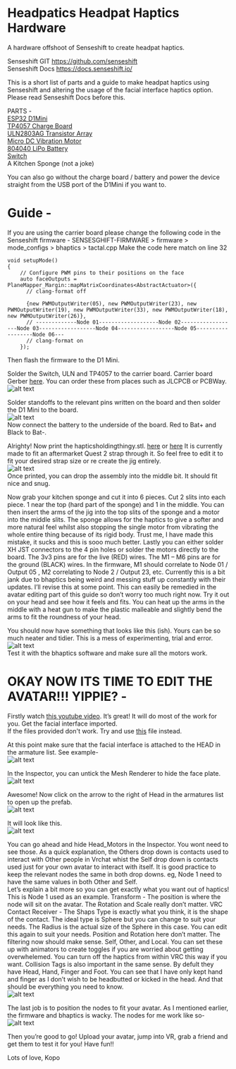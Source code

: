 # Headpatics Headpat Haptics Hardware

A hardware offshoot of Senseshift to create headpat haptics. 

Senseshift GIT https://github.com/senseshift \
Senseshift Docs https://docs.senseshift.io/ 

This is a short list of parts and a guide to make headpat haptics using Senseshift and 
altering the usage of the facial interface haptics option.
Please read Senseshift Docs before this. 

PARTS - \
[ESP32 D1Mini](https://www.aliexpress.com/item/1005006661449926.html?) \
[TP4057 Charge Board](https://www.aliexpress.com/item/1005004987359215.html?spm=a2g0o.order_list.order_list_main.10.5bb01802lKHa9X) \
[ULN2803AG Transistor Array](https://www.aliexpress.com/item/1005004008730216.html?spm=a2g0o.order_list.order_list_main.75.5bb01802lKHa9X) \
[Micro DC Vibration Motor](https://www.aliexpress.com/item/1005004438162130.html?spm=a2g0o.order_list.order_list_main.95.5bb01802lKHa9X) \
[804040 LiPo Battery](https://www.aliexpress.com/item/1005005247964640.html?spm=a2g0o.order_list.order_list_main.65.5bb01802lKHa9X) \
[Switch](https://www.aliexpress.com/item/4001207529493.html?spm=a2g0o.order_list.order_list_main.150.5bb01802lKHa9X) \
A Kitchen Sponge (not a joke)

You can also go without the charge board / battery and power the device straight from 
the USB port of the D1Mini if you want to.

# Guide -
If you are using the carrier board please change the following code in the Senseshift 
firmware -
SENSESGHIFT-FIRMWARE > firmware > mode_configs > bhaptics > tactal.cpp
Make the code here match on line 32
```
void setupMode()
{
    // Configure PWM pins to their positions on the face
    auto faceOutputs = PlaneMapper_Margin::mapMatrixCoordinates<AbstractActuator>({
      // clang-format off
      
      {new PWMOutputWriter(05), new PWMOutputWriter(23), new PWMOutputWriter(19), new PWMOutputWriter(33), new PWMOutputWriter(18), new PWMOutputWriter(26)},
      // -------------Node 01-------------------Node 02------------------Node 03------------------Node 04------------------Node 05------------------Node 06---
      // clang-format on
    });
```
Then flash the firmware to the D1 Mini.

Solder the Switch, ULN and TP4057 to the carrier board.
Carrier board Gerber [here](https://github.com/Tonouda/a-bunch-of-junk/raw/main/HeadpatHapticsGerber.zip). You can order these from places such as JLCPCB or PCBWay.
![alt text](https://github.com/Tonouda/a-bunch-of-junk/blob/main/tsunaptics001.png?raw=true)

Solder standoffs to the relevant pins written on the board and then solder the D1 Mini to the board. \
![alt text](https://github.com/Tonouda/a-bunch-of-junk/blob/main/tsunaptics002.png?raw=true) \
Now connect the battery to the underside of the board. Red to Bat+ and Black to Bat-.

Alrighty! Now print the hapticsholdingthingy.stl. [here](https://github.com/Tonouda/a-bunch-of-junk/blob/main/HapticHoldingthingy%20v1.stl) or [here](https://github.com/Tonouda/a-bunch-of-junk/blob/main/HapticHoldingthingy%20v2.stl) It is currently made to fit an aftermarket 
Quest 2 strap through it. So feel free to edit it to fit your desired strap size or re create 
the jig entirely. \
![alt text](https://github.com/Tonouda/a-bunch-of-junk/blob/main/Screenshot%202024-04-01%20233346.png?raw=true) \
Once printed, you can drop the assembly into the middle bit. It should fit nice and snug.

Now grab your kitchen sponge and cut it into 6 pieces.
Cut 2 slits into each piece. 1 near the top (hard part of the sponge) and 1 in the middle.
You can then insert the arms of the jig into the top slits of the sponge and a motor into 
the middle slits. The sponge allows for the haptics to give a softer and more natural feel 
whilst also stopping the single motor from vibrating the whole entire thing because of its 
rigid body. Trust me, I have made this mistake, it sucks and this is sooo much better.
Lastly you can either solder XH JST connectors to the 4 pin holes or solder the motors 
directly to the board. 
The 3v3 pins are for the live (RED) wires. 
The M1 – M6 pins are for the ground (BLACK) wires.
In the firmware, M1 should correlate to Node 01 / Output 05 , M2 correlating to Node 2 / 
Output 23, etc.
Currently this is a bit jank due to bhaptics being weird and messing stuff up constantly 
with their updates. I’ll revise this at some point. This can easily be remedied in the 
avatar editing part of this guide so don’t worry too much right now.
Try it out on your head and see how it feels and fits.
You can heat up the arms in the middle with a heat gun to make the plastic malleable 
and slightly bend the arms to fit the roundness of your head.

You should now have something that looks like this (ish). Yours can be so much neater 
and tidier. This is a mess of experimenting, trial and error. \
![alt text](https://github.com/Tonouda/a-bunch-of-junk/blob/main/Screenshot%202024-04-01%20233635.png?raw=true) \
Test it with the bhaptics software and make sure all the motors work.

# OKAY NOW ITS TIME TO EDIT THE AVATAR!!! YIPPIE? -
Firstly watch [this youtube video](https://www.youtube.com/watch?v=QCtdo5_cYdk&ab_channel=PxINKY). It’s great! It will do most of the work for you. Get the 
facial interface imported. \
If the files provided don't work. Try and use [this](https://github.com/Tonouda/a-bunch-of-junk/raw/main/av3-animator-as-code-main%20(1).zip) file instead.

At this point make sure that the facial interface is attached to the HEAD in the armature 
list. See example- \
![alt text](https://github.com/Tonouda/a-bunch-of-junk/blob/main/Screenshot%202024-04-01%20233702.png?raw=true)

In the Inspector, you can untick the Mesh Renderer to hide the face plate. \
![alt text](https://github.com/Tonouda/a-bunch-of-junk/blob/main/Screenshot%202024-04-01%20233709.png?raw=true)

Awesome! 
Now click on the arrow to the right of Head in the armatures list to open up the prefab. \
![alt text](https://github.com/Tonouda/a-bunch-of-junk/blob/main/Screenshot%202024-04-01%20233713.png?raw=true)

It will look like this. \
![alt text](https://github.com/Tonouda/a-bunch-of-junk/blob/main/Screenshot%202024-04-01%20233718.png?raw=true)

You can go ahead and hide Head_Motors in the Inspector. You wont need to see those.
As a quick explanation, the Others drop down is contacts used to interact with Other 
people in Vrchat whist the Self drop down is contacts used just for your own avatar to 
interact with itself. It is good practice to keep the relevant nodes the same in both drop 
downs. eg, Node 1 need to have the same values in both Other and Self. \
Let’s explain a bit more so you can get exactly what you want out of haptics! This is 
Node 1 used as an example.
Transform - The position is where the node will sit on the avatar. The Rotation and Scale 
really don’t matter.
VRC Contact Receiver - The Shaps Type is exactly what you think, it is the shape of the 
contact. The ideal type is Sphere but you can change to suit your needs. The Radius is 
the actual size of the Sphere in this case. You can edit this again to suit your needs. 
Position and Rotation here don’t matter.
The filtering now should make sense. Self, Other, and Local. You can set these up with 
animators to create toggles if you are worried about getting overwhelemed. You can 
turn off the haptics from within VRC this way if you want.
Collision Tags is also important in the same sense. By defult they have Head, Hand, 
Finger and Foot. You can see that I have only kept hand and finger as I don’t wish to be 
headbutted or kicked in the head.
And that should be everything you need to know. \
![alt text](https://github.com/Tonouda/a-bunch-of-junk/blob/main/Screenshot%202024-04-01%20233725.png?raw=true)

The last job is to position the nodes to fit your avatar.
As I mentioned earlier, the firmware and bhaptics is wacky. 
The nodes for me work like so- \
![alt text](https://github.com/Tonouda/a-bunch-of-junk/blob/main/Screenshot%202024-04-01%20233733.png?raw=true)

Then you’re good to go!
Upload your avatar, jump into VR, grab a friend and get them to test it for you!
Have fun!!

Lots of love,
Kopo

